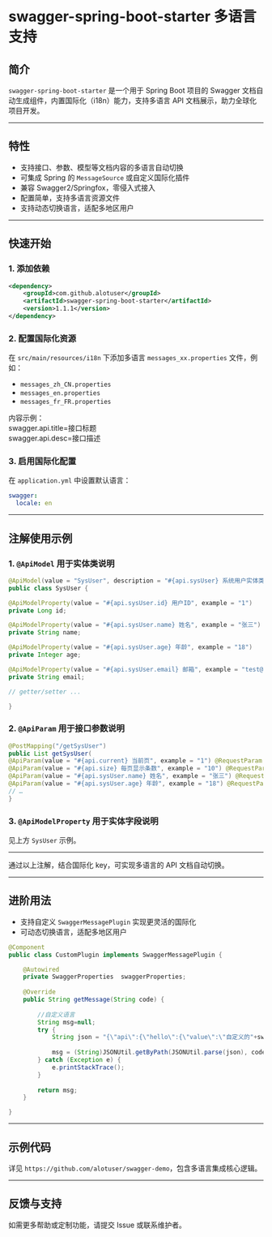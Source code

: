 # swagger-spring-boot-starter 多语言支持

## 简介  
`swagger-spring-boot-starter` 是一个用于 Spring Boot 项目的 Swagger 文档自动生成组件，内置国际化（i18n）能力，支持多语言 API 文档展示，助力全球化项目开发。

---

## 特性  
- 支持接口、参数、模型等文档内容的多语言自动切换  
- 可集成 Spring 的 `MessageSource` 或自定义国际化插件  
- 兼容 Swagger2/Springfox，零侵入式接入  
- 配置简单，支持多语言资源文件  
- 支持动态切换语言，适配多地区用户  

---

## 快速开始  

### 1\. 添加依赖  
``` xml
<dependency>
    <groupId>com.github.alotuser</groupId>
    <artifactId>swagger-spring-boot-starter</artifactId>
    <version>1.1.1</version>
</dependency>
```


### 2\. 配置国际化资源  
在 `src/main/resources/i18n` 下添加多语言 `messages_xx.properties` 文件，例如：  
- `messages_zh_CN.properties`  
- `messages_en.properties`
- `messages_fr_FR.properties`  

内容示例：  
swagger.api.title=接口标题  
swagger.api.desc=接口描述



### 3\. 启用国际化配置  
在 `application.yml` 中设置默认语言：  

```yml
swagger:
  locale: en
```


---

## 注解使用示例

### 1\. `@ApiModel` 用于实体类说明  
```java
@ApiModel(value = "SysUser", description = "#{api.sysUser} 系统用户实体类")
public class SysUser {

@ApiModelProperty(value = "#{api.sysUser.id} 用户ID", example = "1")
private Long id;

@ApiModelProperty(value = "#{api.sysUser.name} 姓名", example = "张三")
private String name;

@ApiModelProperty(value = "#{api.sysUser.age} 年龄", example = "18")
private Integer age;

@ApiModelProperty(value = "#{api.sysUser.email} 邮箱", example = "test@alotu.com")
private String email;

// getter/setter ...

}
```


### 2\. `@ApiParam` 用于接口参数说明  
```java
@PostMapping("/getSysUser")
public List getSysUser(
@ApiParam(value = "#{api.current} 当前页", example = "1") @RequestParam Long current,
@ApiParam(value = "#{api.size} 每页显示条数", example = "10") @RequestParam Long size,
@ApiParam(value = "#{api.sysUser.name} 姓名", example = "张三") @RequestParam(required = false) String name,
@ApiParam(value = "#{api.sysUser.age} 年龄", example = "18") @RequestParam(required = false) Integer age ) {
// …
}
```


### 3\. `@ApiModelProperty` 用于实体字段说明  
见上方 `SysUser` 示例。

---

通过以上注解，结合国际化 key，可实现多语言的 API 文档自动切换。

---

## 进阶用法  
- 支持自定义 `SwaggerMessagePlugin` 实现更灵活的国际化  
- 可动态切换语言，适配多地区用户  
```java
@Component
public class CustomPlugin implements SwaggerMessagePlugin {

	@Autowired
	private SwaggerProperties  swaggerProperties;
 
	@Override
	public String getMessage(String code) {
		
		//自定义语言
		String msg=null;
		try {
			String json = "{\"api\":{\"hello\":{\"value\":\"自定义的"+swaggerProperties.getLocale().toString()+" App Controller\"}}}";
			
			msg = (String)JSONUtil.getByPath(JSONUtil.parse(json), code);
		} catch (Exception e) {
			e.printStackTrace();
		}
		
		return msg;
	}

}
```
---

## 示例代码  
详见 `https://github.com/alotuser/swagger-demo`，包含多语言集成核心逻辑。

---

## 反馈与支持  
如需更多帮助或定制功能，请提交 Issue 或联系维护者。

